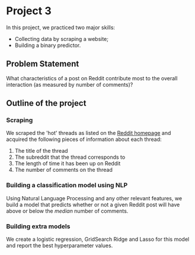# Project 3

In this project, we practiced two major skills:

- Collecting data by scraping a website;
- Building a binary predictor.

## Problem Statement

What characteristics of a post on Reddit contribute most to the overall interaction (as measured by number of comments)?

## Outline of the project

### Scraping 

We scraped the 'hot' threads as listed on the [Reddit homepage](https://www.reddit.com/) and acquired the following pieces of information about each thread:
1. The title of the thread
2. The subreddit that the thread corresponds to
3. The length of time it has been up on Reddit
4. The number of comments on the thread

### Building a classification model using NLP

Using Natural Language Processing and any other relevant features, we build a model that predicts whether or not a given Reddit post will have above or below the _median_ number of comments.

### Building extra models

We create a logistic regression, GridSearch Ridge and Lasso for this model and report the best hyperparameter values.
